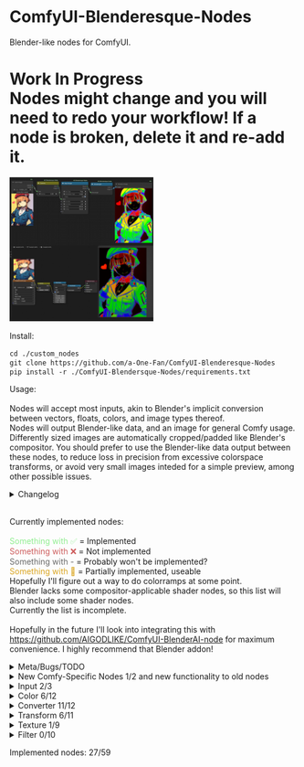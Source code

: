 # ComfyUI-Blenderesque-Nodes
Blender-like nodes for ComfyUI.<br>

<h1>Work In Progress<br>
Nodes might change and you will need to redo your workflow! If a node is broken, delete it and re-add it.</h1>

<img src=mary_combo.png style="width:50%;height:50%">

Install:
```
cd ./custom_nodes
git clone https://github.com/a-One-Fan/ComfyUI-Blenderesque-Nodes
pip install -r ./ComfyUI-Blendersque-Nodes/requirements.txt
```

Usage:<br><br>
Nodes will accept most inputs, akin to Blender's implicit conversion between vectors, floats, colors, and image types thereof.<br>
Nodes will output Blender-like data, and an image for general Comfy usage.<br>
Differently sized images are automatically cropped/padded like Blender's compositor.
You should prefer to use the Blender-like data output between these nodes, to reduce loss in precision from excessive colorspace transforms, or avoid very small images inteded for a simple preview, among other possible issues.<br>

<details>
<summary>Changelog</summary>
<br>
<ul>
<li>Added colored outputs to most nodes</li>
<br><br>
<li>Fixed incorrect number widgets being dragged sometimes</li>
<li>Added Brick texture</li>
</ul>
</details>
<br>

Currently implemented nodes:<br><br>
<span style="color:LightGreen">Something with ✅</span> = Implemented<br>
<span style="color:IndianRed">Something with ❌</span> = Not implemented<br>
<span style="color:DimGrey">Something with -</span> = Probably won't be implemented?<br>
<SPAN STYLE="color:GoldenRod">Something with 🔵</span> = Partially implemented, useable<br>
Hopefully I'll figure out a way to do colorramps at some point.<br>
Blender lacks some compositor-applicable shader nodes, so this list will also include some shader nodes.<br>
Currently the list is incomplete.<br>
<br>
Hopefully in the future I'll look into integrating this with https://github.com/AIGODLIKE/ComfyUI-BlenderAI-node for maximum convenience. I highly recommend that Blender addon!<br>
<details>
<summary>Meta/Bugs/TODO</summary>
<ul>
<li><span style="color:IndianRed">Integrate with https://github.com/AIGODLIKE/ComfyUI-BlenderAI-node ❌</span></li>
<li><span style="color:GoldenRod">Dynamic inputs 🔵</span></li>
<li><span style="color:GoldenRod">Dynamic widgets 🔵</span></li>
<li><span style="color:LightGreen">Merged input sockets and default values ("widgets") ✅</span></li>
<li><span style="color:IndianRed">Merged output blender and image sockets ❌</span></li>
<li><span style="color:IndianRed">Low precision on image transforms, teethy edges ❌</span></li>
<li>Currently, Comfy does not support loading EXR images. Various vector passes (e.g. UV) need 32 bit data, and will look much worse with 8 bit data. -</span></li>
</ul>
</details>

<details>
<summary>New Comfy-Specific Nodes 1/2 and new functionality to old nodes</summary>
<li><span style="color:LightGreen">Input/UV ✅</span></li>
Creates a basic UV gradient for mapping other textures with.
<li><span style="color:IndianRed">Converter/Extract Data ❌</span></li>
Convert Blender Data to float, image, or get its canvas size.
<br>
<br>
Functionality:
<li><span style="color:LightGreen">Transform/Crop - Uncrop (extend) and auto rescale ✅</span></li>
<li><span style="color:IndianRed">Transform/Lens Distortion - Handle alpha ❌</span></li>
</details>

<details>
<summary>Input 2/3</summary>
<ul>
<li><span style="color:LightGreen">Value ✅</span></li>
<li><span style="color:LightGreen">RGB ✅</span></li>
<li><span style="color:IndianRed">Bokeh Image ❌</span></li>
Most other input nodes seem redundant or not applicable.
</ul>
</details>

<details>
<summary>Color 6/12</summary>
<ul>
<li><span style="color:LightGreen">Brightness/Contrast ✅</span></li>
<li><span style="color:LightGreen">Gamma ✅</span></li>
<li><span style="color:LightGreen">Hue/Saturation/Value ✅</span></li>
<li><span style="color:LightGreen">Invert Color ✅</span></li>
<li><span style="color:DimGrey">Light Falloff -</span></li>
<li><span style="color:GoldenRod">Mix Color 🔵 (see Mix converter)</span></li>
<li><span style="color:DimGrey">RGB Curves -</span></li>
<li><span style="color:DimGrey">Color Balance -</span></li>
<li><span style="color:DimGrey">Color Correction -</span></li>
<li><span style="color:DimGrey">Hue Correct -</span></li>
<li><span style="color:IndianRed">Exposure ❌</span></li>
<li><span style="color:IndianRed">Tonemap ❌</span></li>
<br>
<li><span style="color:IndianRed">Alpha Over ❌</span></li>
<li><span style="color:IndianRed">Z Combine ❌</span></li>
<li><span style="color:IndianRed">Alpha Convert ❌</span></li>
<li><span style="color:IndianRed">Convert Colorspace ❌</span></li>
<li><span style="color:LightGreen">Set Alpha ✅</span></li>
</ul>
</details>

<details>
<summary>Converter 11/12</summary>
<ul>
<li><span style="color:GoldenRod">Blackbody 🔵 (Missing rec709->linear, very minor color difference)</span></li>
<li><span style="color:LightGreen">Clamp ✅</span></li>
<li><span style="color:DimGrey">Color Ramp -</span></li>
<li><span style="color:GoldenRod">Combine Color 🔵 (No colorspace option for YUV/YCbCr)</span></li>
<li><span style="color:LightGreen">Combine XYZ ✅</span></li>
<li><span style="color:DimGrey">Float Curve -</span></li>
<li><span style="color:LightGreen">Map Range ✅</span></li>
<li><span style="color:LightGreen">Math ✅</span></li>
<li><span style="color:GoldenRod">Mix 🔵 (no non-uniform vector factor, no use alpha)</span></li>
<li><span style="color:LightGreen">RGB to BW ✅</span></li>
<li><span style="color:GoldenRod">Separate Color 🔵 (No colorspace option for YUV/YCbCr)</span></li>
<li><span style="color:LightGreen">Separate XYZ ✅</span></li>
<li><span style="color:IndianRed">Vector Math ❌</span></li>
<li><span style="color:LightGreen">Wavelength ✅</span></li>
</ul>
</details>

<details>
<summary>Transform 6/11</summary>
<ul>
<li><span style="color:GoldenRod">Rotate 🔵 (No bicubic interpolation)</span></li>
<li><span style="color:GoldenRod">Scale 🔵 (No bicubic interpolation)</span></li>
<li><span style="color:GoldenRod">Transform 🔵 (No bicubic interpolation)</span></li>
<li><span style="color:GoldenRod">Translate 🔵 (No bicubic interpolation)</span></li>
<li><span style="color:IndianRed">Corner Pin ❌</span></li>
<li><span style="color:LightGreen">Crop ✅</span></li>
<li><span style="color:IndianRed">Displace ❌</span></li>
<li><span style="color:IndianRed">Flip ❌</span></li>
<li><span style="color:IndianRed">Map UV ✅ (Bit depth note*)</span></li>
<li><span style="color:GoldenRod">Lens Distortion 🔵 (Border of image is handled a bit differently than Blender; alpha is ignored, like in Blender)</span></li>
<li><span style="color:IndianRed">Movie Distortion ❌</span></li>
</ul>
</details>

<details>
<summary>Texture 1/9</summary>
<ul>
<li><span style="color:LightGreen"> Brick Texture ✅</span></li>
<li><span style="color:IndianRed"> Checker Texture ❌</span></li>
<li><span style="color:IndianRed"> Gabor Texture ❌</span></li>
<li><span style="color:IndianRed"> Gradient Texture ❌</span></li>
<li><span style="color:IndianRed"> Magic Texture ❌</span></li>
<li><span style="color:IndianRed"> Noise Texture ❌</span></li>
<li><span style="color:IndianRed"> Voronoi Texture ❌</span></li>
<li><span style="color:IndianRed"> Wave Texture ❌</span></li>
<li><span style="color:IndianRed"> White Noise Texture ❌</span></li>
</ul>
</details>

<details>
<summary>Filter 0/10</summary>
<ul>
<li><span style="color:IndianRed"> Whatever blurs I can implement ❌</span></li>
<li><span style="color:IndianRed"> Anti-Aliasing ❌</span></li>
<li><span style="color:IndianRed"> Despeckle ❌</span></li>
<li><span style="color:IndianRed"> Dilate/Erode ❌</span></li>
<li><span style="color:IndianRed"> Filter FIlter :) ❌</span></li>
<li><span style="color:IndianRed"> Glare ❌</span></li>
<li><span style="color:IndianRed"> Kuwahara ❌</span></li>
<li><span style="color:IndianRed"> Pixelate ❌</span></li>
<li><span style="color:IndianRed"> Posterize ❌</span></li>
<li><span style="color:IndianRed"> Sun Beams ❌</span></li>
</ul>
</details>

Implemented nodes: 27/59